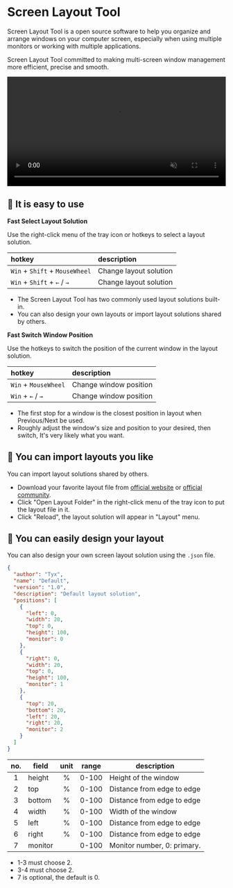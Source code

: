 # Screen Layout Tool

Screen Layout Tool is a open source software to help you organize and arrange windows on your computer screen, especially when using multiple monitors or working with multiple applications.

Screen Layout Tool committed to making multi-screen window management more efficient, precise and smooth.

<video controls="" muted="" autoplay="" loop="" width="100%">
    <source src="https://forw.cc/screen-layout-tool/videos/demo.mp4" type="video/mp4">
</video>

## 💎 It is easy to use

**Fast Select Layout Solution**

Use the right-click menu of the tray icon or hotkeys to select a layout solution.

| hotkey                         | description            |
| :----------------------------- | :--------------------- |
| `Win` + `Shift` + `MouseWheel` | Change layout solution |
| `Win` + `Shift` + `←` / `→`    | Change layout solution |

- The Screen Layout Tool has two commonly used layout solutions built-in.
- You can also design your own layouts or import layout solutions shared by others.

**Fast Switch Window Position**

Use the hotkeys to switch the position of the current window in the layout solution.

| hotkey               | description            |
| :------------------- | :--------------------- |
| `Win` + `MouseWheel` | Change window position |
| `Win` + `←` / `→`    | Change window position |

- The first stop for a window is the closest position in layout when Previous/Next be used.
- Roughly adjust the window's size and position to your desired, then switch, It's very likely what you want.

## 💎 You can import layouts you like

You can import layout solutions shared by others.

- Download your favorite layout file from [official website](https://forw.cc/screen-layout-tool/) or [official community](https://www.reddit.com/r/ScreenLayoutTool/).
- Click "Open Layout Folder" in the right-click menu of the tray icon to put the layout file in it.
- Click "Reload", the layout solution will appear in "Layout" menu.

## 💎 You can easily design your layout

You can also design your own screen layout solution using the `.json` file.

```json
{
  "author": "Tyx",
  "name": "Default",
  "version": "1.0",
  "description": "Default layout solution",
  "positions": [
    {
      "left": 0,
      "width": 20,
      "top": 0,
      "height": 100,
      "monitor": 0
    },
    {
      "right": 0,
      "width": 20,
      "top": 0,
      "height": 100,
      "monitor": 1
    },
    {
      "top": 20,
      "bottom": 20,
      "left": 20,
      "right": 20,
      "monitor": 2
    }
  ]
}
```

| no. | field   | unit | range | description                 |
| :-: | ------- | :--: | :---: | --------------------------- |
|  1  | height  |  %   | 0-100 | Height of the window        |
|  2  | top     |  %   | 0-100 | Distance from edge to edge  |
|  3  | bottom  |  %   | 0-100 | Distance from edge to edge  |
|  4  | width   |  %   | 0-100 | Width of the window         |
|  5  | left    |  %   | 0-100 | Distance from edge to edge  |
|  6  | right   |  %   | 0-100 | Distance from edge to edge  |
|  7  | monitor |      | 0-100 | Monitor number, 0: primary. |

- 1-3 must choose 2.
- 3-4 must choose 2.
- 7 is optional, the default is 0.
